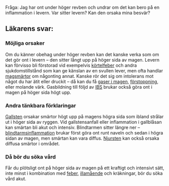 Fråga: Jag har ont under höger revben och undrar om det kan bero på en inflammation i levern. Var sitter levern? Kan den orsaka mina besvär?

Läkarens svar:
--------------

### Möjliga orsaker

Om du känner obehag under höger revben kan det kanske verka som om det gör ont i levern – den sitter långt upp på höger sida av magen. Levern kan förvisso bli förstorad vid exempelvis [körtelfeber](https://www.kry.se/fakta/kortelfeber/ "kortelfeber") och andra sjukdomstillstånd som kan ge känslan av en svullen lever, men ofta handlar [magsmärtor](https://www.kry.se/fakta/ont-i-magen/ "magsmartor") om någonting annat. Kanske rör det sig om intolerans mot något du har ätit eller druckit – då kan du få [gaser i magen](https://www.kry.se/fakta/gaser-i-magen/ "gaser-i-magen"), [förstoppning](https://www.kry.se/fakta/forstoppning/ "forstoppning"), eller molande värk. Gasbildning till följd av [IBS](https://www.kry.se/fakta/ibs/ "ibs") brukar också göra ont i magen på höger sida högt upp.

### Andra tänkbara förklaringar

[Gallsten](https://www.kry.se/fakta/gallsten/ "gallsten") orsakar smärtor högt upp på magens högra sida som ibland strålar ut i höger sida av ryggen. Vid gallstensanfall eller inflammation i gallblåsan kan smärtan bli akut och intensiv. Blindtarmen sitter längre ner – [blindtarmsinflammation](https://www.kry.se/fakta/blindtarmsinflammation/ "blindtarmsinflammation") brukar först göra ont runt naveln och sedan i högra sidan av magen, men smärtan kan vara diffus. [Njursten](https://www.kry.se/fakta/njursten/ "njursten") kan också orsaka diffusa smärtor i området.

### Då bör du söka vård

Får du plötsligt ont på höger sida av magen på ett kraftigt och intensivt sätt, inte minst i kombination med [feber](https://www.kry.se/fakta/feber/ "feber"), [illamående](https://www.kry.se/fakta/illamaende/ "illamaende") och kräkningar, bör du söka vård akut.